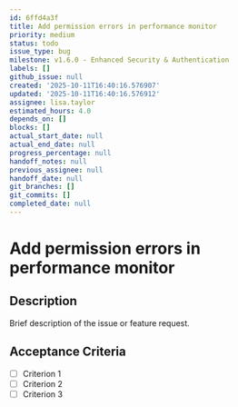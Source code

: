 ```yaml
---
id: 6ffd4a3f
title: Add permission errors in performance monitor
priority: medium
status: todo
issue_type: bug
milestone: v1.6.0 - Enhanced Security & Authentication
labels: []
github_issue: null
created: '2025-10-11T16:40:16.576907'
updated: '2025-10-11T16:40:16.576912'
assignee: lisa.taylor
estimated_hours: 4.0
depends_on: []
blocks: []
actual_start_date: null
actual_end_date: null
progress_percentage: null
handoff_notes: null
previous_assignee: null
handoff_date: null
git_branches: []
git_commits: []
completed_date: null
---
```


# Add permission errors in performance monitor

## Description

Brief description of the issue or feature request.

## Acceptance Criteria

- [ ] Criterion 1
- [ ] Criterion 2
- [ ] Criterion 3
